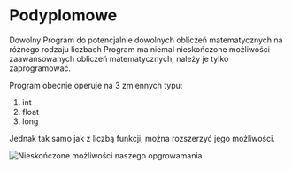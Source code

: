 # Podyplomowe
Dowolny Program do potencjalnie dowolnych obliczeń matematycznych na różnego rodzaju liczbach
Program ma niemal nieskończone możliwości zaawansowanych obliczeń matematycznych, należy je tylko zaprogramować.

Program obecnie operuje na 3 zmiennych typu:
1. int
2. float
3. long

Jednak tak samo jak z liczbą funkcji, można rozszerzyć jego możliwości.

![Nieskończone możliwości naszego opgrowamania](https://i.imgur.com/zufMmts.jpeg)
